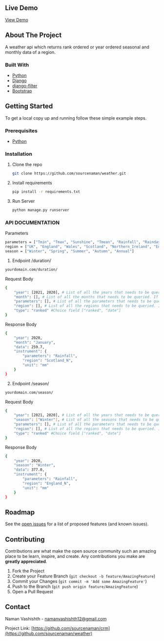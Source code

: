 <!-- LIVE DEMO -->

## Live Demo

[View Demo](https://whispering-reef-68894.herokuapp.com)

<!-- ABOUT THE PROJECT -->

## About The Project

A weather api which returns rank ordered or year ordered seasonal and monthly data of a region.

### Built With

- [Python](https://www.python.org/)
- [Django](https://www.djangoproject.com/)
- [django-filter](https://django-filter.readthedocs.io/en/stable)
- [Bootstrap](https://getbootstrap.com/)

<!-- GETTING STARTED -->

## Getting Started

To get a local copy up and running follow these simple example steps.

### Prerequisites

- [Python](https://www.python.org/)

### Installation

1. Clone the repo
   ```sh
   git clone https://github.com/sourcenaman/weather.git
   ```
2. Install requirements
   ```sh
   pip install -r requirements.txt
   ```
3. Run Server
   ```sh
   python manage.py runserver
   ```

### API DOCUMENTATION

Parameters
```sh
parameters = ["Tmin", "Tmax", "Sunshine", "Tmean", "Rainfall", "Raindays1mm", "Airfrost"]
region = ["UK", "England", "Wales", "Scotland", "Northern_Ireland", "England_and_Wales", "England_N", "England_S", "Scotland_N", "Scotland_E", "Scotland_W", "England_E_and_NE", "England_NW_and_N_Wales", "Midlands", "East_Anglia", "England_SW_and_S_Wales", "England_SE_and_Central_S"]
season = ["Winter", "Spring", "Summer", "Autumn", "Annual"]
```
1. Endpoint /duration/
```sh
yourdomain.com/duration/
```
Request Body
```sh
{
    "year": [2021, 2020], # List of all the years that needs to be queried. If the list is empty then all the years will be queried (type(int))
    "month": [], # List of all the months that needs to be queried. If the list is empty then all the months will be queried (type(int))
    "parameters": [], # List of all the parameters that needs to be queried. If the list is empty then all the parameters will be queried (type(string)) (case sensitive)
    "region": [], # List of all the regions that needs to be queried. If the list is empty then all the regions will be queried (type(string)) (case sensitive)
    "type": "ranked" #Choice field ["ranked", "date"]
}
```
Response Body
```sh
{
    "year": 2020,
    "month": "January",
    "data": 259.7,
    "instrument": {
        "parameters": "Rainfall",
        "region": "Scotland_N",
        "unit": "mm"
    }
}
```

2. Endpoint /season/
```sh
yourdomain.com/season/
```
Request Body
```sh
{
    "year": [2021, 2020], # List of all the years that needs to be queried. If the list is empty then all the years will be queried (type(int))
    "season": ["Winter"], # List of all the seasons that needs to be queried. If the list is empty then all the seasons will be queried (type(string)) (case sensitive)
    "parameters": [], # List of all the parameters that needs to be queried. If the list is empty then all the parameters will be queried (type(string)) (case sensitive)
    "region": [], # List of all the regions that needs to be queried. If the list is empty then all the regions will be queried (type(string)) (case sensitive)
    "type": "ranked" #Choice field ["ranked", "date"]
}
```
Response Body
```sh
{
    "year": 2020,
    "season": "Winter",
    "data": 377.0,
    "instrument": {
        "parameters": "Rainfall",
        "region": "England_N",
        "unit": "mm"
    }
}
```


<!-- ROADMAP -->

## Roadmap

See the [open issues](https://github.com/sourcenaman/weather/issues) for a list of proposed features (and known issues).

<!-- CONTRIBUTING -->

## Contributing

Contributions are what make the open source community such an amazing place to be learn, inspire, and create. Any contributions you make are **greatly appreciated**.

1. Fork the Project
2. Create your Feature Branch (`git checkout -b feature/AmazingFeature`)
3. Commit your Changes (`git commit -m 'Add some AmazingFeature'`)
4. Push to the Branch (`git push origin feature/AmazingFeature`)
5. Open a Pull Request

<!-- CONTACT -->

## Contact

Naman Vashishth - namanvashishth12@gmail.com

Project Link: [https://github.com/sourcenaman/crm](https://github.com/sourcenaman/weather)